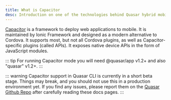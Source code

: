 ```yaml
---
title: What is Capacitor
desc: Introduction on one of the technologies behind Quasar hybrid mobile apps.
---
```


[Capacitor](https://capacitor.ionicframework.com) is a framework to deploy web applications to mobile. It is maintained by Ionic Framework and designed as a modern alternative to Cordova. It supports most, but not all Cordova plugins, as well as Capacitor-specific plugins (called APIs). It exposes native device APIs in the form of JavaScript modules.

::: tip
For running Capacitor mode you will need @quasar/app v1.2+ and also "quasar" v1.2+.
:::

::: warning
Capacitor support in Quasar CLI is currently in a short beta stage. Things may break, and you should not use this in a production environment yet. If you find any issues, please report them on the [Quasar Github Repo](https://github.com/quasarframework/quasar) after carefully reading these docs pages.
:::
